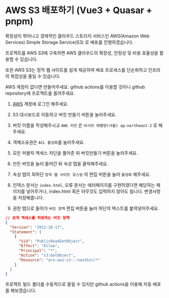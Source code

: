 # AWS S3 배포하기 (Vue3 + Quasar + pnpm)

확장성이 뛰어나고 경제적인 클라우드 스토리지 서비스인 AWS(Amazon Web Services) Simple Storage Service(S3) 로 배포를 진행하겠습니다.

프로젝트를 AWS S3에 구축하면 AWS 클라우드의 확장성, 안정성 및 비용 효율성을 활용할 수 있습니다.

또한 AWS S3는 정적 웹 사이트를 쉽게 제공하여 배포 프로세스를 단순화하고 인프라의 복잡성을 줄일 수 있습니다.

AWS 계정이 없다면 만들어주세요.
github actions를 이용할 것이니 github repository에 프로젝트를 올려주세요.

1. <a href="https://ap-northeast-2.console.aws.amazon.com/console/home">AWS</a> 계정에 로그인 해주세요.

2. S3 대시보드로 이동하고 버킷 만들기 버튼을 눌러주세요.

3. 버킷 이름을 작성해주시교 `AWS 리전` 은 `아시아 태평양(서울) ap-northeast-2` 로 해주세요.

4. 객체소유권은 `ACL 활성화`를 눌러주세요.

5. 모든 퍼블릭 액세스 차단을 풀어준 뒤 버킷만들기 버튼을 눌러주세요.

6. 만든 버킷을 눌러 들어간 뒤 속성 탭을 클릭해주세요.

7. 속성 탭의 최하단 `정적 웹 사이트 호스팅` 의 편집 버튼을 눌러 `활성화` 해주세요.

8. 인덱스 문서는 `index.html`, 오류 문서는 에러페이지를 구현하였다면 해당하는 페이지를 넣어주거나, index.html 혹은 아무것도 입력하지 않아도 됩니다. 변경사항을 저장해줍니다.

9. 권한 탭으로 들어가 `버킷 정책` 편집 버튼을 눌러 하단의 텍스트를 붙여넣어주세요.

```json
// 공개 액세스를 허용하는 버킷 정책
{
  "Version": "2012-10-17",
  "Statement": [
    {
      "Sid": "PublicReadGetObject",
      "Effect": "Allow",
      "Principal": "*",
      "Action": "s3:GetObject",
      "Resource": "arn:aws:s3:::nextbit/*"
    }
  ]
}
```

프로젝트 빌드 폴더를 수동적으로 올릴 수 있지만 github actions을 이용해 자동 배포를 해보겠습니다.
